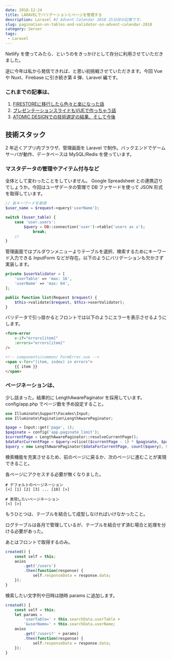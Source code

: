 ```yaml
---
date: 2018-12-24
title: LARAVELでバリデーションとページを管理する
description: Laravel #2 Advent Calendar 2018 25日目の記事です。
slug: pagination-on-tables-and-validator-on-advent-calendar-2018
category: Server
tags: 
 - Laravel
---
```


Netlify を使ってみたら、というのをきっかけとして存分に利用させていただきました。

逆に今年は私から発信できれば、と思い初挑戦させていただきます。今回 Vue や Nuxt、Firebase に引き続き第 4 弾、Laravel 編です。

### これまでの記事は、

1. [FIRESTOREに移行したら色々と楽になった話](https://webneko.info/posts/migration-to-firestore-on-advent-calendar-2018)
2. [プレゼンテーションスライドもVUEで作っちゃう話](https://webneko.info/posts/created-presentation-slide-by-vue-on-advent-calendar-2018)
3. [ATOMIC DESIGNでの技術選定の結果、そして今後](https://webneko.info/posts/doing-my-best-to-atomic-design-on-advent-calendar-2018)

## 技術スタック

2 年近くアプリ内ブラウザ、管理画面を Laravel で制作。バックエンドでゲームサーバが動作、データベースは MySQL/Redis を使っています。

### マスタデータの管理やアイテム付与など

全体として変わったことをしていません。 Google Spreadsheet との連携辺りでしょうか。今回はユーザデータの管理で DB ファサードを使って JSON 形式を取得しています。

```php
// 各キーワードを取得
$user_name = $request->query('userName');

switch ($user_table) {
    case 'user.users':
        $query = DB::connection('user')->table('users as u');
            break;
    //
}
```

管理画面ではプルダウンメニューよりテーブルを選択、検索するためにキーワード入力できる InputForm などが存在。以下のようにバリデーションも欠かさず実装します。

```php
private $userValidator = [
    'userTable' => 'max: 16',
    'userName' => 'max: 64',
];

public function list(Request $request) {
    $this->validate($request, $this->userValidator);
}
```

バリデータで引っ掛かるとフロントでは以下のようにエラーを表示させるようにします。

```html
<form-error
    v-if="errors[item]"
    :errors="errors[item]"
/>

<!-- components/common/ FormError.vue -->
<span v-for="(item, index) in errors">
    {{ item }}
</span>
```

### ページネーションは、

少し詰まった。結果的に LengthAwarePaginator を採用しています。 config/app.php でページ数を予め設定すること。

```php
use Illuminate\Support\Facades\Input;
use Illuminate\Pagination\LengthAwarePaginator;

$page = Input::get('page', 1);
$paginate = config('app.paginate_limit');
$currentPage = LengthAwarePaginator::resolveCurrentPage();
$dataForCurrentPage = $query->slice(($currentPage - 1) * $paginate, $paginate);
$query = new LengthAwarePaginator($dataForCurrentPage, count($query), $paginate, $page);
```

検索機能を充実させるため、前のページに戻るか、次のページに進むことが実現できること。

各ページにアクセスする必要が無くなりました。

```
# デフォルトのページネーション
[<] [1] [2] [3] ... [10] [>]

# 実現したいページネーション
[<] [>]
```

もうひとつは、テーブルを結合して成型しなければいけなかったこと。

ログテーブルは各月で管理しているが、テーブルを結合せず済む場合と処理を分ける必要があった。

あとはフロントで取得するのみ。

```js
created() {
    const self = this;
    axios
        .get('/users')
        .then(function(response) {
            self.responseData = response.data;
    });
}
```

検索したい文字列や日時は随時 params に追加します。

```js
created() {
    const self = this;
    let params = 
        'userTable=' + this.searchData.userTable + 
        '&userName=' + this.searchData.userName;
    axios
        .get('/users?' + params)
        .then(function(response) {
            self.responseData = response.data;
    });
}
```
